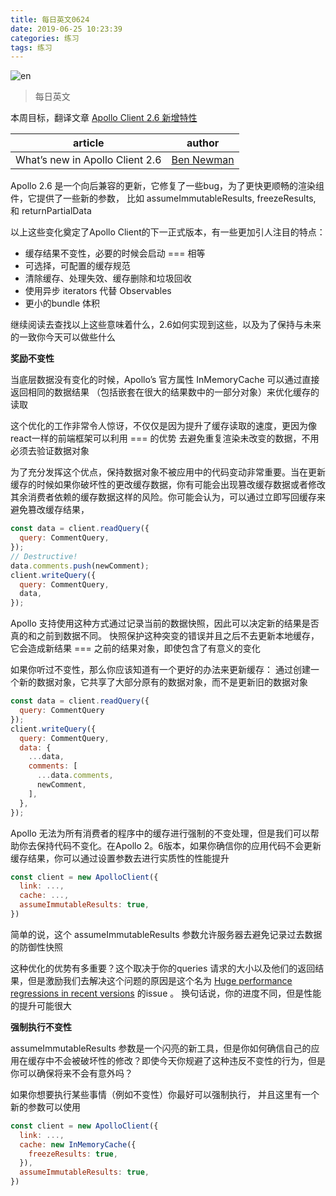 ```yaml
---
title: 每日英文0624
date: 2019-06-25 10:23:39
categories: 练习
tags: 练习
---
```


![en](https://user-gold-cdn.xitu.io/2019/4/14/16a1a7b12456ae60?w=752&h=282&f=png&s=484541)

<!-- More -->

> 每日英文

本周目标，翻译文章 [Apollo Client 2.6 新增特性](https://blog.apollographql.com/whats-new-in-apollo-client-2-6-b3acf28ecad1)

| article | author |
|----| ----- |
| What’s new in Apollo Client 2.6 | [Ben Newman](https://blog.apollographql.com/@benjamn) |



Apollo 2.6 是一个向后兼容的更新，它修复了一些bug，为了更快更顺畅的渲染组件，它提供了一些新的参数， 比如 assumeImmutableResults, freezeResults, 和 returnPartialData

以上这些变化奠定了Apollo Client的下一正式版本，有一些更加引人注目的特点：

* 缓存结果不变性，必要的时候会启动 === 相等
* 可选择，可配置的缓存规范
* 清除缓存、处理失效、缓存删除和垃圾回收
* 使用异步 iterators 代替 Observables
* 更小的bundle 体积

继续阅读去查找以上这些意味着什么，2.6如何实现到这些，以及为了保持与未来的一致你今天可以做些什么

**奖励不变性**

当底层数据没有变化的时候，Apollo’s 官方属性 InMemoryCache 可以通过直接返回相同的数据结果 （包括嵌套在很大的结果数中的一部分对象）来优化缓存的读取

这个优化的工作非常令人惊讶，不仅仅是因为提升了缓存读取的速度，更因为像react一样的前端框架可以利用 === 的优势 去避免重复渲染未改变的数据，不用必须去验证数据对象

为了充分发挥这个优点，保持数据对象不被应用中的代码变动非常重要。当在更新缓存的时候如果你破坏性的更改缓存数据，你有可能会出现篡改缓存数据或者修改其余消费者依赖的缓存数据这样的风险。你可能会认为，可以通过立即写回缓存来避免篡改缓存结果，

```js
const data = client.readQuery({
  query: CommentQuery,
});
// Destructive!
data.comments.push(newComment);
client.writeQuery({
  query: CommentQuery,
  data,
});
```
Apollo 支持使用这种方式通过记录当前的数据快照，因此可以决定新的结果是否真的和之前到数据不同。 快照保护这种突变的错误并且之后不去更新本地缓存，它会造成新结果 === 之前的结果对象，即使包含了有意义的变化

如果你听过不变性，那么你应该知道有一个更好的办法来更新缓存： 通过创建一个新的数据对象，它共享了大部分原有的数据对象，而不是更新旧的数据对象

```js
const data = client.readQuery({
  query: CommentQuery
});
client.writeQuery({
  query: CommentQuery,
  data: {
    ...data,
    comments: [
      ...data.comments,
      newComment,
    ],
  },
});
```


Apollo 无法为所有消费者的程序中的缓存进行强制的不变处理，但是我们可以帮助你去保持代码不变化。在Apollo 2。6版本，如果你确信你的应用代码不会更新缓存结果，你可以通过设置参数去进行实质性的性能提升

```js
const client = new ApolloClient({
  link: ...,
  cache: ...,
  assumeImmutableResults: true,
})
```

简单的说，这个 assumeImmutableResults 参数允许服务器去避免记录过去数据的防御性快照

这种优化的优势有多重要？这个取决于你的queries 请求的大小以及他们的返回结果，但是激励我们去解决这个问题的原因是这个名为 [ Huge performance regressions in recent versions](https://github.com/apollographql/apollo-client/issues/4464) 的issue 。 换句话说，你的进度不同，但是性能的提升可能很大

**强制执行不变性**

assumeImmutableResults 参数是一个闪亮的新工具，但是你如何确信自己的应用在缓存中不会被破坏性的修改？即使今天你规避了这种违反不变性的行为，但是你可以确保将来不会有意外吗？

如果你想要执行某些事情（例如不变性）你最好可以强制执行， 并且这里有一个新的参数可以使用

```js
const client = new ApolloClient({
  link: ...,
  cache: new InMemoryCache({
    freezeResults: true,
  }),
  assumeImmutableResults: true,
})
```

